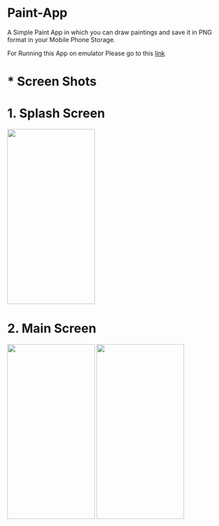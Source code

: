 # Paint-App
A Simple Paint App in which you can draw paintings and save it in PNG format in your Mobile Phone Storage.

For Running this App on emulator Please go to this <a href="https://appetize.io/app/5ahp7xgv4qtbbjgft9kt47a5bg?device=nexus5&scale=75&orientation=portrait&osVersion=8.1">link</a>
# * Screen Shots

# 1. Splash Screen
<img src ="https://user-images.githubusercontent.com/68765059/120068711-bf7e7180-c09f-11eb-8ed8-8ac3865e3bc1.gif" width= "200" height ="400">

# 2. Main Screen
<img src ="https://user-images.githubusercontent.com/68765059/120068740-df159a00-c09f-11eb-81c5-d6fdf419231d.jpeg" width= "200" height ="400"> 
<img src ="https://user-images.githubusercontent.com/68765059/120068798-2865e980-c0a0-11eb-9bb3-434c308f243b.jpeg" width= "200" height ="400"> 
